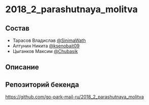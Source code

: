 # 2018_2_parashutnaya_molitva

## Состав


- Тарасов Владислав [@SinimaWath](https://github.com/SinimaWath)
- Алтунин Никита [@ksenobait09](https://github.com/ksenobait09)
- Цыганков Максим [@Chubasik](https://github.com/Chubasik)

## Описание


## Репозиторий бекенда

https://github.com/go-park-mail-ru/2018_2_parashutnaya_molitva